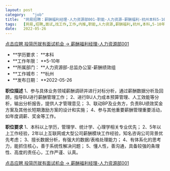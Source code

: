 ```yaml
---
layout:	post
category:	"job"
title:	"网易招聘：薪酬福利经理-人力资源部001-职能-人力资源-薪酬福利-杭州本科5-10年"
tags:	[网易,招聘,面试,找工作,工作,内推,职能,人力资源,薪酬福利,杭州,本科,5-10年]
date:	2022-05-26
---
```


[点击应聘 投简历就有面试机会 -> 薪酬福利经理-人力资源部001](http://mobile.bole.netease.com/bole/boleDetail?id=29990&employeeId=346f03c3cda5f04c&key=all)



- **学历要求： **本科
- **工作年限： **5-10年
- **所属部门： **人力资源部-总监办公室-薪酬绩效组
- **工作城市： **杭州
- **发布日期： **2022-05-26



**职位描述**
1、参与具体业务领域薪酬调研并进行对标分析，通过薪酬数据分析及回顾，指导BU进行薪酬管理工作；
2、进行BU人力成本预算管理、人工效能等分析，输出分析报告，提供人才管理意见；
3、联动BP及业务方，负责BU绩效奖金方案及其他长短期激励方案的设计和实施；
4、参与其他重要薪酬管理重要活动，如年度调薪、奖金等工作。



**职位要求**
1、本科以上学历，管理学、统计学、心理学相关专业优先；
2、5年以上工作经验，2年以上互联网或大型公司薪酬模块工作经验，知名咨询公司背景优先考虑；
3、擅长数据分析，有强大的数据/表格处理能力；
4、有体系化的思考力，能抓住核心，善于系统性解决问题；
5、懂人性，善沟通，具备较强的条理性、高度的责任心，工作严谨、认真。



[点击应聘 投简历就有面试机会 -> 薪酬福利经理-人力资源部001](http://mobile.bole.netease.com/bole/boleDetail?id=29990&employeeId=346f03c3cda5f04c&key=all)